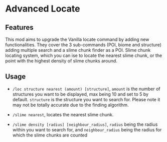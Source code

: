 # Advanced Locate

## Features

This mod aims to upgrade the Vanilla locate command by adding new functionalities.
They cover the 3 sub-commands (POI, biome and structure) adding multiple search and a slime chunk finder as a POI.
Slime chunk locating system, which you can ise to locate the nearest slime chunk, or the point with the highest density of slime chunks around.

## Usage

* `/loc structure nearest (amount) [structure]`, `amount` is the number of structures you want to be displayed, max being 10 and set to 5 by default. `structure` is the structure you want to search for. Please note it may not be totally accurate due to the finding algorithm.

* `/slime nearest`, locates the nearest slime chunk.

* `/slime density [radius] [neighbour_radius]`, `radius` being the radius within you want to search for, and `neighbour_radius` being the radius for which the slime chunks are counted


